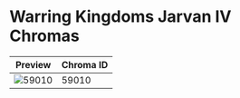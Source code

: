 # Warring Kingdoms Jarvan IV Chromas

| Preview | Chroma ID |
|---------|-----------|
| ![59010](https://raw.communitydragon.org/latest/plugins/rcp-be-lol-game-data/global/default/v1/champion-chroma-images/59/59010.png) | 59010 |